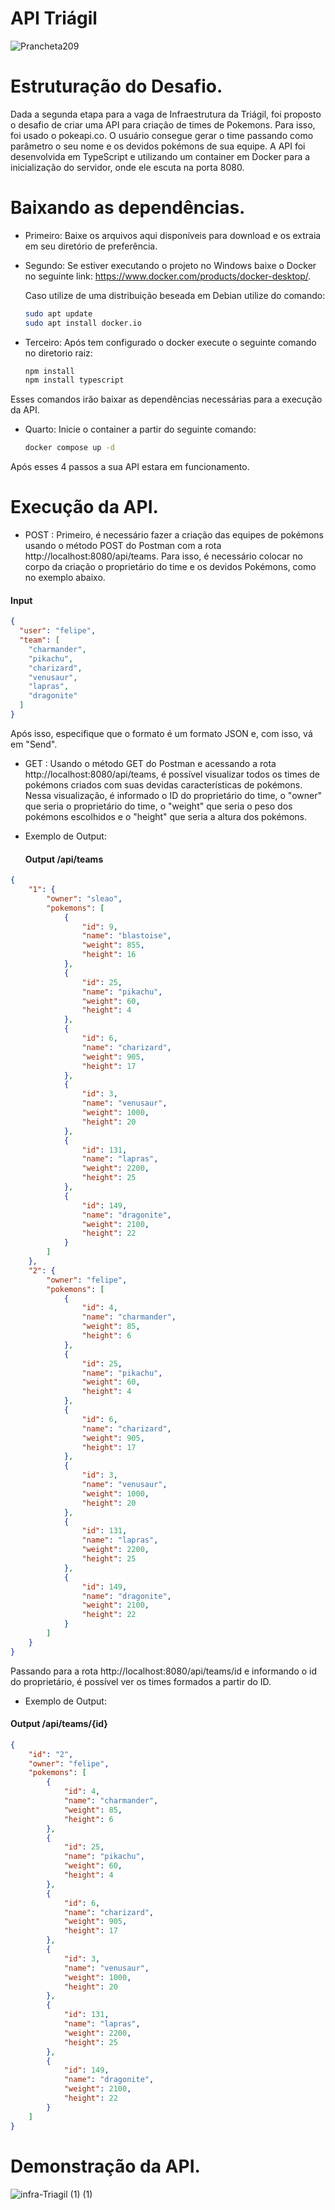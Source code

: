 # API Triágil

![Prancheta209](https://github.com/Felipepz/API-Triagil/assets/88398389/fc5728a6-ee74-4561-a806-1b654a2fcd93)

# Estruturação do Desafio.

Dada a segunda etapa para a vaga de Infraestrutura da Triágil, foi proposto o desafio de criar uma API para criação de times de Pokemons. Para isso, foi usado o pokeapi.co. 
O usuário consegue gerar o time passando como parâmetro o seu nome e os devidos pokémons de sua equipe. 
A API foi desenvolvida em TypeScript e utilizando um container em Docker para a inicialização do servidor, onde ele escuta na porta 8080. 

# Baixando as dependências.
  - Primeiro: Baixe os arquivos aqui disponíveis para download e os extraia em seu diretório de preferência.
  - Segundo: Se estiver executando o projeto no Windows baixe o Docker no seguinte link: https://www.docker.com/products/docker-desktop/.

    Caso utilize de uma distribuição beseada em Debian utilize do comando:
    ```bash
    sudo apt update
    sudo apt install docker.io 
  - Terceiro: Após tem configurado o docker execute o seguinte comando no diretorio raiz:
    ```bash
    npm install
    npm install typescript
   Esses comandos irão baixar as dependências necessárias para a execução da API.
   
  - Quarto: Inicie o container a partir do seguinte comando:
    ```bash
    docker compose up -d  

  Após esses 4 passos a sua API estara em funcionamento. 
  
# Execução da API.
- POST : 
Primeiro, é necessário fazer a criação das equipes de pokémons usando o método POST do Postman com a rota http://localhost:8080/api/teams. 
Para isso, é necessário colocar no corpo da criação o proprietário do time e os devidos Pokémons, como no exemplo abaixo.

#### Input
```json
{
  "user": "felipe",
  "team": [
    "charmander",
    "pikachu",
    "charizard",
    "venusaur",
    "lapras",
    "dragonite"
  ]
}
```

Após isso, especifique que o formato é um formato JSON e, com isso, vá em "Send".

- GET :
Usando o método GET do Postman e acessando a rota http://localhost:8080/api/teams, é possível visualizar todos os times de pokémons criados com suas devidas características de pokémons. Nessa visualização, é informado o ID do proprietário do time, o "owner" que seria o proprietário do time, o "weight" que seria o peso dos pokémons escolhidos e o "height" que seria a altura dos pokémons.

- Exemplo de Output:
  #### Output /api/teams

```json
{
    "1": {
        "owner": "sleao",
        "pokemons": [
            {
                "id": 9,
                "name": "blastoise",
                "weight": 855,
                "height": 16
            },
            {
                "id": 25,
                "name": "pikachu",
                "weight": 60,
                "height": 4
            },
            {
                "id": 6,
                "name": "charizard",
                "weight": 905,
                "height": 17
            },
            {
                "id": 3,
                "name": "venusaur",
                "weight": 1000,
                "height": 20
            },
            {
                "id": 131,
                "name": "lapras",
                "weight": 2200,
                "height": 25
            },
            {
                "id": 149,
                "name": "dragonite",
                "weight": 2100,
                "height": 22
            }
        ]
    },
    "2": {
        "owner": "felipe",
        "pokemons": [
            {
                "id": 4,
                "name": "charmander",
                "weight": 85,
                "height": 6
            },
            {
                "id": 25,
                "name": "pikachu",
                "weight": 60,
                "height": 4
            },
            {
                "id": 6,
                "name": "charizard",
                "weight": 905,
                "height": 17
            },
            {
                "id": 3,
                "name": "venusaur",
                "weight": 1000,
                "height": 20
            },
            {
                "id": 131,
                "name": "lapras",
                "weight": 2200,
                "height": 25
            },
            {
                "id": 149,
                "name": "dragonite",
                "weight": 2100,
                "height": 22
            }
        ]
    }
}
```


Passando para a rota http://localhost:8080/api/teams/id e informando o id do proprietário, é possível ver os times formados a partir do ID.

- Exemplo de Output:
 #### Output /api/teams/{id}

```json
{
    "id": "2",
    "owner": "felipe",
    "pokemons": [
        {
            "id": 4,
            "name": "charmander",
            "weight": 85,
            "height": 6
        },
        {
            "id": 25,
            "name": "pikachu",
            "weight": 60,
            "height": 4
        },
        {
            "id": 6,
            "name": "charizard",
            "weight": 905,
            "height": 17
        },
        {
            "id": 3,
            "name": "venusaur",
            "weight": 1000,
            "height": 20
        },
        {
            "id": 131,
            "name": "lapras",
            "weight": 2200,
            "height": 25
        },
        {
            "id": 149,
            "name": "dragonite",
            "weight": 2100,
            "height": 22
        }
    ]
}
```
# Demonstração da API.

![infra-Triagil (1) (1)](https://github.com/Felipepz/API-Triagil/assets/88398389/9fe7be67-b405-432e-b614-735afdb41618)
